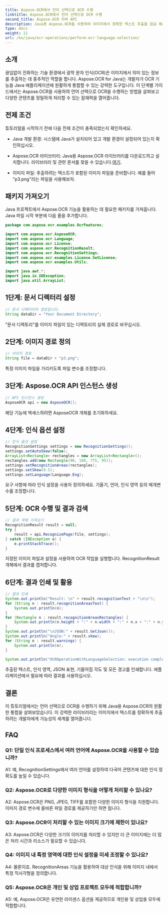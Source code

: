 ```yaml
---
title: Aspose.OCR에서 언어 선택으로 OCR 수행
linktitle: Aspose.OCR에서 언어 선택으로 OCR 수행
second_title: Aspose.OCR 자바 API
description: Java용 Aspose.OCR을 사용하여 이미지에서 정확한 텍스트 추출을 잠금 해제하세요. 언어 선택과 함께 정확한 OCR을 위한 단계별 가이드를 따르세요.
type: docs
weight: 11
url: /ko/java/ocr-operations/perform-ocr-language-selection/
---
```

## 소개

끊임없이 진화하는 기술 환경에서 광학 문자 인식(OCR)은 이미지에서 의미 있는 정보를 추출하는 데 중추적인 역할을 합니다. Aspose.OCR for Java는 개발자가 OCR 기능을 Java 애플리케이션에 원활하게 통합할 수 있는 강력한 도구입니다. 이 단계별 가이드에서는 Aspose.OCR을 사용하여 언어 선택으로 OCR을 수행하는 방법을 살펴보고 다양한 콘텐츠를 정밀하게 처리할 수 있는 잠재력을 열어줍니다.

## 전제 조건

튜토리얼을 시작하기 전에 다음 전제 조건이 충족되었는지 확인하세요.

- Java 개발 환경: 시스템에 Java가 설치되어 있고 개발 환경이 설정되어 있는지 확인하십시오.

-  Aspose.OCR 라이브러리: Java용 Aspose.OCR 라이브러리를 다운로드하고 설치합니다. 라이브러리 및 관련 문서를 찾을 수 있습니다.[여기](https://reference.aspose.com/ocr/java/).

- 이미지 파일: 추출하려는 텍스트가 포함된 이미지 파일을 준비합니다. 예를 들어 "p3.png"라는 파일을 사용해보자.

## 패키지 가져오기

Java 프로젝트에서 Aspose.OCR 기능을 활용하는 데 필요한 패키지를 가져옵니다. Java 파일 시작 부분에 다음 줄을 추가합니다.

```java
package com.aspose.ocr.examples.OcrFeatures;

import com.aspose.ocr.AsposeOCR;
import com.aspose.ocr.Language;
import com.aspose.ocr.License;
import com.aspose.ocr.RecognitionResult;
import com.aspose.ocr.RecognitionSettings;
import com.aspose.ocr.examples.License.SetLicense;
import com.aspose.ocr.examples.Utils;

import java.awt.*;
import java.io.IOException;
import java.util.ArrayList;
```

## 1단계: 문서 디렉터리 설정

```java
// 문서 디렉터리의 경로입니다.
String dataDir = "Your Document Directory";
```

"문서 디렉토리"를 이미지 파일이 있는 디렉토리의 실제 경로로 바꾸십시오.

## 2단계: 이미지 경로 정의

```java
// 이미지 경로
String file = dataDir + "p3.png";
```

특정 이미지 파일을 가리키도록 파일 변수를 조정합니다.

## 3단계: Aspose.OCR API 인스턴스 생성

```java
// API 인스턴스 생성
AsposeOCR api = new AsposeOCR();
```

해당 기능에 액세스하려면 AsposeOCR 개체를 초기화하세요.

## 4단계: 인식 옵션 설정

```java
// 인식 옵션 설정
RecognitionSettings settings = new RecognitionSettings();
settings.setAutoSkew(false);
ArrayList<Rectangle> rectangles = new ArrayList<Rectangle>();
rectangles.add(new Rectangle(90, 186, 775, 95));
settings.setRecognitionAreas(rectangles);
settings.setSkew(0.5);
settings.setLanguage(Language.Eng);
```

요구 사항에 따라 인식 설정을 사용자 정의하세요. 기울기, 언어, 인식 영역 등의 매개변수를 조정합니다.

## 5단계: OCR 수행 및 결과 검색

```java
// 결과 객체 가져오기
RecognitionResult result = null;
try {
    result = api.RecognizePage(file, settings);
} catch (IOException e) {
    e.printStackTrace();
}
```

지정된 이미지 파일과 설정을 사용하여 OCR 작업을 실행합니다. RecognitionResult 개체에서 결과를 캡처합니다.

## 6단계: 결과 인쇄 및 활용

```java
// 결과 인쇄
System.out.println("Result: \n" + result.recognitionText + "\n\n");
for (String n : result.recognitionAreasText) {
    System.out.println(n);
}
for (Rectangle n : result.recognitionAreasRectangles) {
    System.out.println(n.height + ":" + n.width + ":" + n.x + ":" + n.y);
}
System.out.println("\nJSON:" + result.GetJson());
System.out.println("Angle:" + result.skew);
for (String n : result.warnings) {
    System.out.println(n);
}

System.out.println("OCROperationWithLanguageSelection: execution complete");
```

추출된 텍스트, 인식 영역, JSON 표현, 기울어짐 각도 및 모든 경고를 인쇄합니다. 애플리케이션에서 필요에 따라 결과를 사용하십시오.

## 결론

이 튜토리얼에서는 언어 선택으로 OCR을 수행하기 위해 Java용 Aspose.OCR의 원활한 통합을 살펴보았습니다. 이 강력한 라이브러리는 이미지에서 텍스트를 정확하게 추출하려는 개발자에게 가능성의 세계를 열어줍니다.

## FAQ

### Q1: 단일 인식 프로세스에서 여러 언어에 Aspose.OCR을 사용할 수 있습니까?

A1: 예, RecognitionSettings에서 여러 언어를 설정하여 다국어 콘텐츠에 대한 인식 정확도를 높일 수 있습니다.

### Q2: Aspose.OCR로 다양한 이미지 형식을 어떻게 처리할 수 있나요?

A2: Aspose.OCR은 PNG, JPEG, TIFF를 포함한 다양한 이미지 형식을 지원합니다. 이미지 경로 변수에 올바른 파일 경로를 제공하기만 하면 됩니다.

### Q3: Aspose.OCR이 처리할 수 있는 이미지 크기에 제한이 있나요?

A3: Aspose.OCR은 다양한 크기의 이미지를 처리할 수 있지만 더 큰 이미지에는 더 많은 처리 시간과 리소스가 필요할 수 있습니다.

### Q4: 이미지 내 특정 영역에 대한 인식 설정을 미세 조정할 수 있나요?

A4: 물론이죠. RecognitionAreas 기능을 활용하여 대상 인식을 위해 이미지 내에서 특정 직사각형을 정의합니다.

### Q5: Aspose.OCR은 개인 및 상업 프로젝트 모두에 적합합니까?

A5: 예, Aspose.OCR은 유연한 라이센스 옵션을 제공하므로 개인용 및 상업용 모두에 적합합니다.